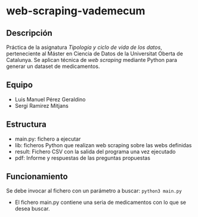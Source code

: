 # web-scraping-vademecum

## Descripción

Práctica de la asignatura _Tipología y ciclo de vida de los datos_, perteneciente al Máster en Ciencia de Datos de la Universitat Oberta de Catalunya. Se aplican técnica de _web scraping_ mediante Python para generar un dataset de medicamentos.

## Equipo

- Luis Manuel Pérez Geraldino
- Sergi Ramirez Mitjans

## Estructura

- main.py: fichero a ejecutar
- lib: ficheros Python que realizan web scraping sobre las webs definidas
- result: Fichero CSV con la salida del programa una vez ejecutado
- pdf:  Informe y respuestas de las preguntas propuestas

## Funcionamiento 

Se debe invocar al fichero con un parámetro a buscar: 
`python3 main.py`

- El fichero main.py contiene una seria de medicamentos con lo que se desea buscar. 
